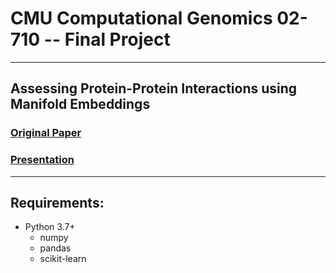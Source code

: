 # CMU Computational Genomics 02-710 -- Final Project
---

## Assessing Protein-Protein Interactions using Manifold Embeddings
### [Original Paper](https://academic.oup.com/bioinformatics/article/26/21/2744/213668)
### [Presentation](https://prezi.com/view/Gs6qWJKacmRGdjkQ7AEn/)
---

## Requirements:
* Python 3.7+
	- numpy
	- pandas
	- scikit-learn
